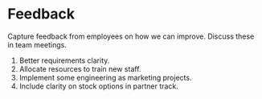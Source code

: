 # Feedback

Capture feedback from employees on how we can improve. Discuss these in team meetings.

1. Better requirements clarity.
2. Allocate resources to train new staff.
3. Implement some engineering as marketing projects.
4. Include clarity on stock options in partner track.
